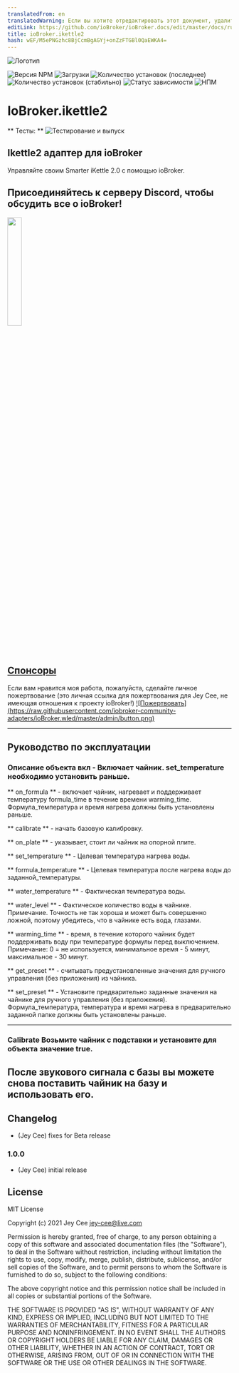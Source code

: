 ```yaml
---
translatedFrom: en
translatedWarning: Если вы хотите отредактировать этот документ, удалите поле «translatedFrom», в противном случае этот документ будет снова автоматически переведен
editLink: https://github.com/ioBroker/ioBroker.docs/edit/master/docs/ru/adapterref/iobroker.ikettle2/README.md
title: ioBroker.ikettle2
hash: wEF/M5ePNGzhc8BjCcmBgAGYj+onZzFTGBl0QaEWKA4=
---
```

![Логотип](../../../en/adapterref/iobroker.ikettle2/admin/ikettle2.png)

![Версия NPM](https://img.shields.io/npm/v/iobroker.ikettle2.svg)
![Загрузки](https://img.shields.io/npm/dm/iobroker.ikettle2.svg)
![Количество установок (последнее)](https://iobroker.live/badges/ikettle2-installed.svg)
![Количество установок (стабильно)](https://iobroker.live/badges/ikettle2-stable.svg)
![Статус зависимости](https://img.shields.io/david/jey-cee/iobroker.ikettle2.svg)
![НПМ](https://nodei.co/npm/iobroker.ikettle2.png?downloads=true)

# IoBroker.ikettle2
** Тесты: ** ![Тестирование и выпуск](https://github.com/jey-cee/ioBroker.ikettle2/workflows/Test%20and%20Release/badge.svg)

## Ikettle2 адаптер для ioBroker
Управляйте своим Smarter iKettle 2.0 с помощью ioBroker.

## Присоединяйтесь к серверу Discord, чтобы обсудить все о ioBroker!
<a href="https://discord.gg/HwUCwsH"><img src="https://discordapp.com/api/guilds/743167951875604501/widget.png?style=banner2" width="25%"></a>

## [Спонсоры](./SPONSORS.md)
Если вам нравится моя работа, пожалуйста, сделайте личное пожертвование (это личная ссылка для пожертвования для Jey Cee, не имеющая отношения к проекту ioBroker!) [![Пожертвовать] (https://raw.githubusercontent.com/iobroker-community-adapters/ioBroker.wled/master/admin/button.png)](https://www.paypal.com/cgi-bin/webscr?cmd=_s-xclick&hosted_button_id=95YZN2LR59Q64&source=url)

---

## Руководство по эксплуатации
### Описание объекта **вкл** - Включает чайник. set_temperature необходимо установить раньше.
** on_formula ** - включает чайник, нагревает и поддерживает температуру formula_time в течение времени warming_time.
Формула_температура и время нагрева должны быть установлены раньше.

** calibrate ** - начать базовую калибровку.

** on_plate ** - указывает, стоит ли чайник на опорной плите.

** set_temperature ** - Целевая температура нагрева воды.

** formula_temperature ** - Целевая температура после нагрева воды до заданной_температуры.

** water_temperature ** - Фактическая температура воды.

** water_level ** - Фактическое количество воды в чайнике. Примечание. Точность не так хороша и может быть совершенно ложной, поэтому убедитесь, что в чайнике есть вода, глазами.

** warming_time ** - время, в течение которого чайник будет поддерживать воду при температуре формулы перед выключением.
Примечание: 0 = не используется, минимальное время - 5 минут, максимальное - 30 минут.

** get_preset ** - считывать предустановленные значения для ручного управления (без приложения) из чайника.

** set_preset ** - Установите предварительно заданные значения на чайнике для ручного управления (без приложения).
Формула_температура, температура и время нагрева в предварительно заданной папке должны быть установлены раньше.

---

### Calibrate Возьмите чайник с подставки и установите для объекта значение true.
После звукового сигнала с базы вы можете снова поставить чайник на базу и использовать его.
---

## Changelog

* (Jey Cee) fixes for Beta release

### 1.0.0
* (Jey Cee) initial release

## License
MIT License

Copyright (c) 2021 Jey Cee <jey-cee@live.com>

Permission is hereby granted, free of charge, to any person obtaining a copy
of this software and associated documentation files (the "Software"), to deal
in the Software without restriction, including without limitation the rights
to use, copy, modify, merge, publish, distribute, sublicense, and/or sell
copies of the Software, and to permit persons to whom the Software is
furnished to do so, subject to the following conditions:

The above copyright notice and this permission notice shall be included in all
copies or substantial portions of the Software.

THE SOFTWARE IS PROVIDED "AS IS", WITHOUT WARRANTY OF ANY KIND, EXPRESS OR
IMPLIED, INCLUDING BUT NOT LIMITED TO THE WARRANTIES OF MERCHANTABILITY,
FITNESS FOR A PARTICULAR PURPOSE AND NONINFRINGEMENT. IN NO EVENT SHALL THE
AUTHORS OR COPYRIGHT HOLDERS BE LIABLE FOR ANY CLAIM, DAMAGES OR OTHER
LIABILITY, WHETHER IN AN ACTION OF CONTRACT, TORT OR OTHERWISE, ARISING FROM,
OUT OF OR IN CONNECTION WITH THE SOFTWARE OR THE USE OR OTHER DEALINGS IN THE
SOFTWARE.
